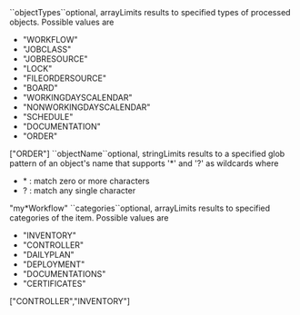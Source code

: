 <tr><td>``objectTypes``</td><td>optional, array</td><td>Limits results to specified types of processed objects. Possible values are 
<ul><li>"WORKFLOW"</li>
    <li>"JOBCLASS"</li>
    <li>"JOBRESOURCE"</li>
    <li>"LOCK"</li>
    <li>"FILEORDERSOURCE"</li>
    <li>"BOARD"</li>
    <li>"WORKINGDAYSCALENDAR"</li>
    <li>"NONWORKINGDAYSCALENDAR"</li>
    <li>"SCHEDULE"</li>
    <li>"DOCUMENTATION"</li>
    <li>"ORDER"</li>
</ul>
</td><td>["ORDER"]</td><td></td></tr>
<tr><td>``objectName``</td><td>optional, string</td><td>Limits results to a specified glob pattern of an object's name 
that supports '&#42;' and '?' as wildcards where
<ul>
  <li> &#42; : match zero or more characters</li>
  <li> ? : match any single character</li>
</ul></td><td>"my*Workflow"</td><td></td></tr>
<tr><td>``categories``</td><td>optional, array</td><td>Limits results to specified categories of the item. Possible values are 
<ul><li>"INVENTORY"</li>
    <li>"CONTROLLER"</li>
    <li>"DAILYPLAN"</li>
    <li>"DEPLOYMENT"</li>
    <li>"DOCUMENTATIONS"</li>
    <li>"CERTIFICATES"</li>
</ul>
</td><td>["CONTROLLER","INVENTORY"]</td><td></td></tr>
